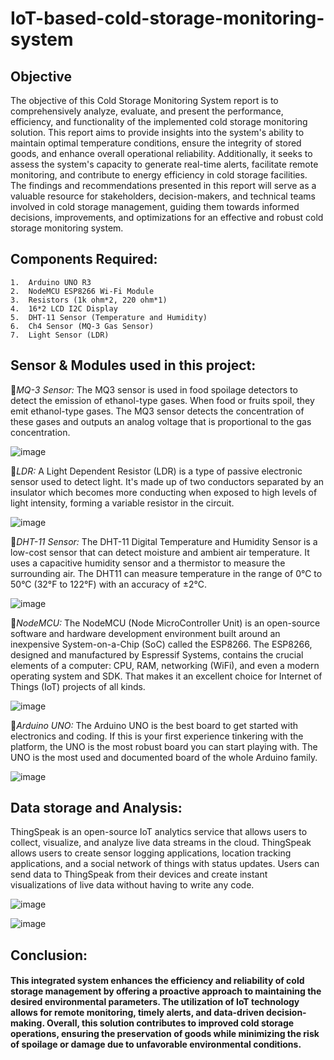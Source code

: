 # IoT-based-cold-storage-monitoring-system

## Objective

The objective of this Cold Storage Monitoring System report is to comprehensively analyze, evaluate, and present the performance, efficiency, and functionality of the implemented cold storage monitoring solution. This report aims to provide insights into the system's ability to maintain optimal temperature conditions, ensure the integrity of stored goods, and enhance overall operational reliability. Additionally, it seeks to assess the system's capacity to generate real-time alerts, facilitate remote monitoring, and contribute to energy efficiency in cold storage facilities. The findings and recommendations presented in this report will serve as a valuable resource for stakeholders, decision-makers, and technical teams involved in cold storage management, guiding them towards informed decisions, improvements, and optimizations for an effective and robust cold storage monitoring system.

## Components Required:
    1.	Arduino UNO R3
    2.	NodeMCU ESP8266 Wi-Fi Module
    3.	Resistors (1k ohm*2, 220 ohm*1)
    4.	16*2 LCD I2C Display
    5.	DHT-11 Sensor (Temperature and Humidity)
    6.	Ch4 Sensor (MQ-3 Gas Sensor)
    7.	Light Sensor (LDR)

## Sensor & Modules used in this project:

📌*MQ-3 Sensor:*  The MQ3 sensor is used in food spoilage detectors to detect the emission of ethanol-type gases. When food or fruits spoil, they emit ethanol-type gases. The MQ3 sensor detects the concentration of these gases and outputs an analog voltage that is proportional to the gas concentration.

![image](https://github.com/pramodjoshi22/IoT-based-cold-storage-monitoring-system-/assets/86903432/9a254c21-ebab-4c68-a83c-1045d70f8b10)


📌*LDR:* A Light Dependent Resistor (LDR) is a type of passive electronic sensor used to detect light. It's made up of two conductors separated by an insulator which becomes more conducting when exposed to high levels of light intensity, forming a variable resistor in the circuit.

![image](https://github.com/pramodjoshi22/IoT-based-cold-storage-monitoring-system-/assets/86903432/10b3fc58-394c-4a01-bdc2-ce005c0d7d57)

📌*DHT-11 Sensor:* The DHT-11 Digital Temperature and Humidity Sensor is a low-cost sensor that can detect moisture and ambient air temperature. It uses a capacitive humidity sensor and a thermistor to measure the surrounding air. The DHT11 can measure temperature in the range of 0°C to 50°C (32°F to 122°F) with an accuracy of ±2°C. 

![image](https://github.com/pramodjoshi22/IoT-based-cold-storage-monitoring-system-/assets/86903432/865a3a77-3111-49fe-9531-38754767c193)

📌*NodeMCU:* The NodeMCU (Node MicroController Unit) is an open-source software and hardware development environment built around an inexpensive System-on-a-Chip (SoC) called the ESP8266. The ESP8266, designed and manufactured by Espressif Systems, contains the crucial elements of a computer: CPU, RAM, networking (WiFi), and even a modern operating system and SDK. That makes it an excellent choice for Internet of Things (IoT) projects of all kinds.

![image](https://github.com/pramodjoshi22/IoT-based-cold-storage-monitoring-system-/assets/86903432/d5958337-92de-4676-b19f-615faaecede8)

📌*Arduino UNO:* The Arduino UNO is the best board to get started with electronics and coding. If this is your first experience tinkering with the platform, the UNO is the most robust board you can start playing with. The UNO is the most used and documented board of the whole Arduino family.

![image](https://github.com/pramodjoshi22/IoT-based-cold-storage-monitoring-system-/assets/86903432/c488a3a7-7fdb-4c22-b69e-e27c69042c93)



## Data storage and Analysis:
ThingSpeak is an open-source IoT analytics service that allows users to collect, visualize, and analyze live data streams in the cloud. 
ThingSpeak allows users to create sensor logging applications, location tracking applications, and a social network of things with status updates. Users can send data to ThingSpeak from their devices and create instant visualizations of live data without having to write any code.

![image](https://github.com/pramodjoshi22/IoT-based-cold-storage-monitoring-system-/assets/86903432/ae9c83ff-69fc-41de-ab9b-3f0e1c7f2e6f)


![image](https://github.com/pramodjoshi22/IoT-based-cold-storage-monitoring-system-/assets/86903432/73693973-83c0-4d11-8a73-1af0519fb6de)


## Conclusion:
 
 #### This integrated system enhances the efficiency and reliability of cold storage management by offering a proactive approach to maintaining the desired environmental parameters. The utilization of IoT technology allows for remote monitoring, timely alerts, and data-driven decision-making. Overall, this solution contributes to improved cold storage operations, ensuring the preservation of goods while minimizing the risk of spoilage or damage due to unfavorable environmental conditions.



























